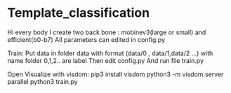 # Template_classification
Hi every body
I create two back bone : mobinev3(large or small) and efficient(b0-b7)
All parameters can edited in config.py

Train:
  Put data in folder data with format (data/0 , data/1,data/2 ...) with name folder 0,1,2.. are label
  Then edit config.py 
  And run file train.py

Open Visualize with visdom:
  pip3 install visdom
  python3 -m visdom.server parallel python3 train.py

